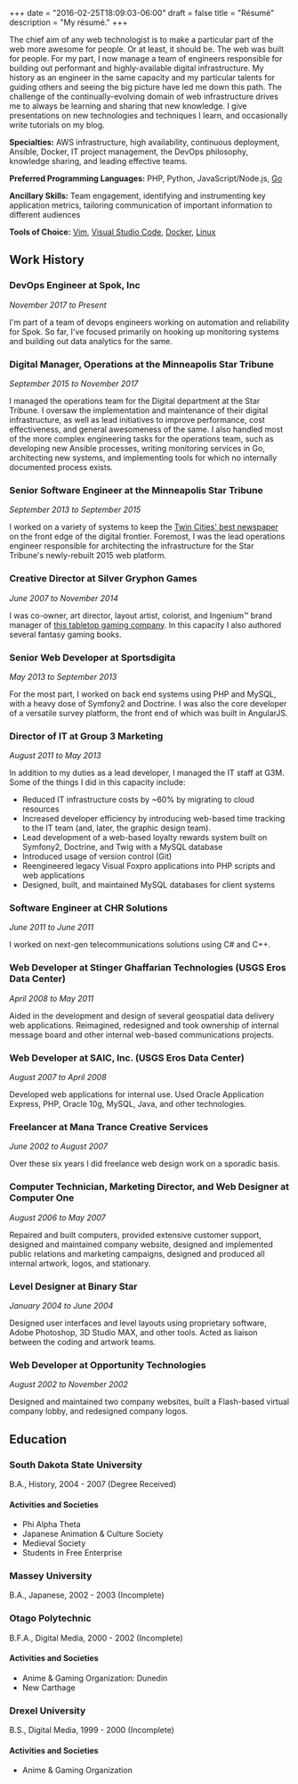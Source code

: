 +++
date = "2016-02-25T18:09:03-06:00"
draft = false
title = "Résumé"
description = "My résumé."
+++

The chief aim of any web technologist is to make a particular part of the web more awesome for people. Or at least, it should be. The web was built for people. For my part, I now manage a team of engineers responsible for building out performant and highly-available digital infrastructure. My history as an engineer in the same capacity and my particular talents for guiding others and seeing the big picture have led me down this path. The challenge of the continually-evolving domain of web infrastructure drives me to always be learning and sharing that new knowledge. I give presentations on new technologies and techniques I learn, and occasionally write tutorials on my blog. 

__Specialties:__ AWS infrastructure, high availability, continuous deployment, Ansible, Docker, IT project management, the DevOps philosophy, knowledge sharing, and leading effective teams.

__Preferred Programming Languages:__ PHP, Python, JavaScript/Node.js, [Go](http://sobit.me/2016/02/25/go-from-php-engineers-perspective/)

__Ancillary Skills:__ Team engagement, identifying and instrumenting key application metrics, tailoring communication of important information to different audiences

__Tools of Choice:__ [Vim](https://pascalprecht.github.io/2014/03/18/why-i-use-vim/), [Visual Studio Code](https://code.visualstudio.com/), [Docker](https://www.docker.com/), [Linux](http://www.kubuntu.org)

## Work History

### DevOps Engineer at Spok, Inc

_November 2017 to Present_

I'm part of a team of devops engineers working on automation and reliability for Spok. So far, I've focused primarily on hooking up monitoring systems and building out data analytics for the same.

### Digital Manager, Operations at the Minneapolis Star Tribune

_September 2015 to November 2017_

I managed the operations team for the Digital department at the Star Tribune. I oversaw the implementation and maintenance of their digital infrastructure, as well as lead initiatives to improve performance, cost effectiveness, and general awesomeness of the same. I also handled most of the more complex engineering tasks for the operations team, such as developing new Ansible processes, writing monitoring services in Go, architecting new systems, and implementing tools for which no internally documented process exists.

### Senior Software Engineer at the Minneapolis Star Tribune

_September 2013 to September 2015_

I worked on a variety of systems to keep the [Twin Cities' best newspaper](http://www.startribune.com) on the front edge of the digital frontier. Foremost, I was the lead operations engineer responsible for architecting the infrastructure for the Star Tribune's newly-rebuilt 2015 web platform.

### Creative Director at Silver Gryphon Games

_June 2007 to November 2014_

I was co-owner, art director, layout artist, colorist, and Ingenium&trade; brand manager of [this tabletop gaming company](http://www.silvergryphongames.com). In this capacity I also authored several fantasy gaming books.

### Senior Web Developer at Sportsdigita

_May 2013 to September 2013_

For the most part, I worked on back end systems using PHP and MySQL, with a heavy dose of Symfony2 and Doctrine. I was also the core developer of a versatile survey platform, the front end of which was built in AngularJS.

### Director of IT at Group 3 Marketing

_August 2011 to May 2013_

In addition to my duties as a lead developer, I managed the IT staff at G3M. Some of the things I did in this capacity include: 

* Reduced IT infrastructure costs by ~60% by migrating to cloud resources 
* Increased developer efficiency by introducing web-based time tracking to the IT team (and, later, the graphic design team). 
* Lead development of a web-based loyalty rewards system built on Symfony2, Doctrine, and Twig with a MySQL database 
* Introduced usage of version control (Git) 
* Reengineered legacy Visual Foxpro applications into PHP scripts and web applications 
* Designed, built, and maintained MySQL databases for client systems

### Software Engineer at CHR Solutions

_June 2011 to June 2011_

I worked on next-gen telecommunications solutions using C# and C++.

### Web Developer at Stinger Ghaffarian Technologies (USGS Eros Data Center)

_April 2008 to May 2011_

Aided in the development and design of several geospatial data delivery web applications. Reimagined, redesigned and took ownership of internal message board and other internal web-based communications projects.

### Web Developer at SAIC, Inc. (USGS Eros Data Center)

_August 2007 to April 2008_

Developed web applications for internal use. Used Oracle Application Express, PHP, Oracle 10g, MySQL, Java, and other technologies.

### Freelancer at Mana Trance Creative Services

_June 2002 to August 2007_

Over these six years I did freelance web design work on a sporadic basis.

### Computer Technician, Marketing Director, and Web Designer at Computer One

_August 2006 to May 2007_

Repaired and built computers, provided extensive customer support, designed and maintained company website, designed and implemented public relations and marketing campaigns, designed and produced all internal artwork, logos, and stationary.

### Level Designer at Binary Star

_January 2004 to June 2004_

Designed user interfaces and level layouts using proprietary software, Adobe Photoshop, 3D Studio MAX, and other tools. Acted as liaison between the coding and artwork teams.

### Web Developer at Opportunity Technologies

_August 2002 to November 2002_

Designed and maintained two company websites, built a Flash-based virtual company lobby, and redesigned company logos.

## Education

### South Dakota State University

B.A., History, 2004 - 2007 (Degree Received)

#### Activities and Societies 

* Phi Alpha Theta
* Japanese Animation & Culture Society
* Medieval Society
* Students in Free Enterprise
 
### Massey University

B.A., Japanese, 2002 - 2003 (Incomplete)

### Otago Polytechnic

B.F.A., Digital Media, 2000 - 2002 (Incomplete)

#### Activities and Societies

* Anime & Gaming Organization: Dunedin
* New Carthage

### Drexel University

B.S., Digital Media, 1999 - 2000 (Incomplete)

#### Activities and Societies

* Anime & Gaming Organization
